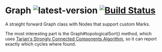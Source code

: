 # Graph ![latest-version](https://maven-badges.herokuapp.com/maven-central/com.github.t1/graph/badge.svg) [![Build Status](https://github.com/t1/graph/actions/workflows/maven.yml/badge.svg)](https://github.com/t1/graph/actions/workflows/maven.yml)

A straight forward Graph class with Nodes that support custom Marks.

The most interesting part is the Graph#topologicalSort() method, which uses [Tarjan's Strongly Connected Components Algorithm](https://en.wikipedia.org/wiki/Tarjan%27s_strongly_connected_components_algorithm), so it can report exactly which cycles where found.
